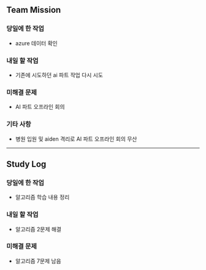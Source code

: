## Team Mission

### 당일에 한 작업
- azure 데이터 확인

### 내일 할 작업
- 기존에 시도하던 ai 파트 작업 다시 시도

### 미해결 문제
- AI 파트 오프라인 회의

### 기타 사항
- 병원 입원 및 aiden 격리로 AI 파트 오프라인 회의 무산
 
--------
## Study Log

### 당일에 한 작업
- 알고리즘 학습 내용 정리

### 내일 할 작업
- 알고리즘 2문제 해결

### 미해결 문제
- 알고리즘 7문제 남음
